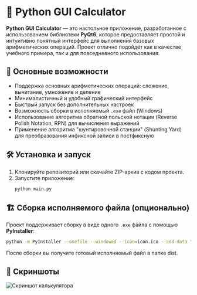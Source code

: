 # 🧮 Python GUI Calculator

**Python GUI Calculator** — это настольное приложение, разработанное с использованием библиотеки **PyQt6**, которое предоставляет простой и интуитивно понятный интерфейс для выполнения базовых арифметических операций. Проект отлично подойдёт как в качестве учебного примера, так и для повседневного использования.

## 🚀 Основные возможности

- Поддержка основных арифметических операций: сложение, вычитание, умножение и деление  
- Минималистичный и удобный графический интерфейс  
- Быстрый запуск без дополнительных настроек  
- Возможность сборки в исполняемый `.exe` файл (Windows)
- Использование алгоритма обратной польской нотации (Reverse Polish Notation, RPN) для вычисления выражений  
- Применение алгоритма "шунтировочной станции" (Shunting Yard) для преобразования инфиксной записи в постфиксную

## 🛠️ Установка и запуск

1. Клонируйте репозиторий или скачайте ZIP-архив с кодом проекта.
2. Запустите приложение:
    ```bash
    python main.py
    ```

## 🏗️ Сборка исполняемого файла (опционально)

Проект поддерживает сборку в виде одного `.exe` файла с помощью **PyInstaller**:

```bash
python -m PyInstaller --onefile --windowed --icon=icon.ico --add-data "icon.ico;." main.py
```
После сборки вы получите готовый исполняемый файл в папке dist.

## 📸 Скриншоты

![Скриншот калькулятора](assets/screenshot.png)
